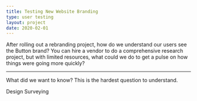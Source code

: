 ```yaml
---
title: Testing New Website Branding
type: user testing
layout: project
date: 2020-02-01
---
```


After rolling out a rebranding project, how do we understand our users see the Button brand? You can hire a vendor to do a comprehensive research project, but with limited resources, what could we do to get a pulse on how things were going more quickly?

---

What did we want to know?
This is the hardest question to understand.

Design Surveying